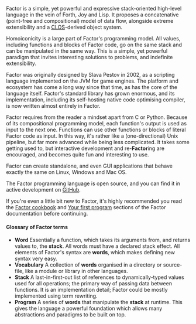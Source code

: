 <!-- all_new_material -->

Factor is a simple, yet powerful and expressive stack-oriented high-level language in the vein of Forth, Joy and Lisp. It proposes a concatenative (point-free and compositional) model of data flow, alongside extreme extensibility and a [CLOS](http://enwp.org/Common_Lisp_Object_System)-derived object system.

Homoiconicity is a large part of Factor's programming model. All values, including functions and blocks of Factor code, go on the same stack and can be manipulated in the same way. This is a simple, yet powerful paradigm that invites interesting solutions to problems, and indefinite extensibility.

Factor was originally designed by Slava Pestov in 2002, as a scripting language implemented on the JVM for game engines. The platform and ecosystem has come a long way since that time, as has the core of the language itself. Factor's standard library has grown enormous, and its implementation, including its self-hosting native code optimising compiler, is now written almost entirely in Factor.

Factor requires from the reader a mindset apart from C or Python. Because of its compositional programming model, each function's output is used as input to the next one. Functions can use other functions or blocks of literal Factor code as input. In this way, it's rather like a (one-directional) Unix pipeline, but far more advanced while being less complicated. It takes some getting used to, but interactive development and re-**Factor**ing are encouraged, and becomes quite fun and interesting to use.

Factor can create standalone, and even GUI applications that behave exactly the same on Linux, Windows and Mac OS.

The Factor programming language is open source, and you can find it in active development on [GitHub](https://github.com/factor/factor).

If you're even a little bit new to Factor, it's highly recommended you read the [Factor cookbook](http://docs.factorcode.org/content/article-cookbook.html) and [Your first program](http://docs.factorcode.org/content/article-first-program.html) sections of the Factor documentation before continuing.

#### Glossary of Factor terms

* **Word** Essentially a function, which takes its arguments from, and returns values to, the **stack**. All words must have a declared stack effect. All elements of Factor's syntax are **words**, which makes defining new syntax very easy.
* **Vocabulary** A collection of **words** organised in a directory or source-file, like a module or library in other languages.
* **Stack** A last-in-first-out list of references to dynamically-typed values used for all operations; the primary way of passing data between functions. It is an implementation detail; Factor could be mostly implemented using term rewriting.
* **Program** A series of **words** that manipulate the **stack** at runtime. This gives the language a powerful foundation which allows many abstractions and paradigms to be built on top.